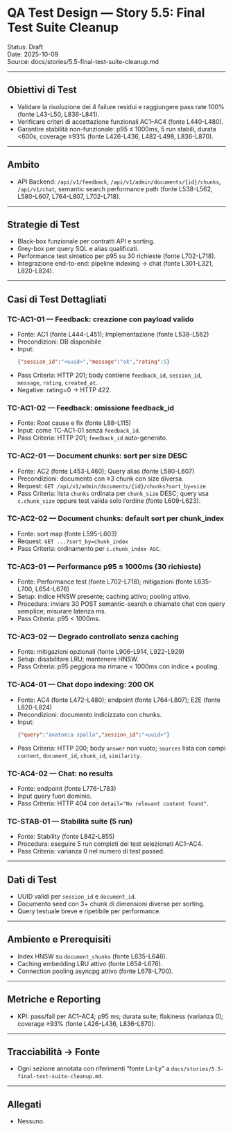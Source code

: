 # QA Test Design — Story 5.5: Final Test Suite Cleanup

Status: Draft  
Date: 2025-10-09  
Source: docs/stories/5.5-final-test-suite-cleanup.md

---

## Obiettivi di Test
- Validare la risoluzione dei 4 failure residui e raggiungere pass rate 100% (fonte L43-L50, L836-L841).
- Verificare criteri di accettazione funzionali AC1–AC4 (fonte L440-L480).
- Garantire stabilità non-funzionale: p95 ≤ 1000ms, 5 run stabili, durata <600s, coverage ≥93% (fonte L426-L436, L482-L498, L836-L870).

---

## Ambito
- API Backend: `/api/v1/feedback`, `/api/v1/admin/documents/{id}/chunks`, `/api/v1/chat`, semantic search performance path (fonte L538-L562, L580-L607, L764-L807, L702-L718).

---

## Strategie di Test
- Black-box funzionale per contratti API e sorting.
- Grey-box per query SQL e alias qualificati.
- Performance test sintetico per p95 su 30 richieste (fonte L702-L718).
- Integrazione end-to-end: pipeline indexing → chat (fonte L301-L321, L820-L824).

---

## Casi di Test Dettagliati

### TC-AC1-01 — Feedback: creazione con payload valido
- Fonte: AC1 (fonte L444-L451); Implementazione (fonte L538-L562)
- Precondizioni: DB disponibile
- Input:
  ```json
  {"session_id":"<uuid>","message":"ok","rating":5}
  ```
- Pass Criteria: HTTP 201; body contiene `feedback_id`, `session_id`, `message`, `rating`, `created_at`.
- Negative: rating=0 → HTTP 422.

### TC-AC1-02 — Feedback: omissione feedback_id
- Fonte: Root cause e fix (fonte L88-L115)
- Input: come TC-AC1-01 senza `feedback_id`.
- Pass Criteria: HTTP 201; `feedback_id` auto-generato.

### TC-AC2-01 — Document chunks: sort per size DESC
- Fonte: AC2 (fonte L453-L460); Query alias (fonte L580-L607)
- Precondizioni: documento con ≥3 chunk con size diversa.
- Request: `GET /api/v1/admin/documents/{id}/chunks?sort_by=size`
- Pass Criteria: lista `chunks` ordinata per `chunk_size` DESC; query usa `c.chunk_size` oppure test valida solo l’ordine (fonte L609-L623).

### TC-AC2-02 — Document chunks: default sort per chunk_index
- Fonte: sort map (fonte L595-L603)
- Request: `GET ...?sort_by=chunk_index`
- Pass Criteria: ordinamento per `c.chunk_index ASC`.

### TC-AC3-01 — Performance p95 ≤ 1000ms (30 richieste)
- Fonte: Performance test (fonte L702-L718); mitigazioni (fonte L635-L700, L654-L676)
- Setup: indice HNSW presente; caching attivo; pooling attivo.
- Procedura: inviare 30 POST semantic-search o chiamate chat con query semplice; misurare latenza ms.
- Pass Criteria: p95 < 1000ms.

### TC-AC3-02 — Degrado controllato senza caching
- Fonte: mitigazioni opzionali (fonte L906-L914, L922-L929)
- Setup: disabilitare LRU; mantenere HNSW.
- Pass Criteria: p95 peggiora ma rimane < 1000ms con indice + pooling.

### TC-AC4-01 — Chat dopo indexing: 200 OK
- Fonte: AC4 (fonte L472-L480); endpoint (fonte L764-L807); E2E (fonte L820-L824)
- Precondizioni: documento indicizzato con chunks.
- Input:
  ```json
  {"query":"anatomia spalla","session_id":"<uuid>"}
  ```
- Pass Criteria: HTTP 200; body `answer` non vuoto; `sources` lista con campi `content`, `document_id`, `chunk_id`, `similarity`.

### TC-AC4-02 — Chat: no results
- Fonte: endpoint (fonte L776-L783)
- Input query fuori dominio.
- Pass Criteria: HTTP 404 con `detail="No relevant content found"`.

### TC-STAB-01 — Stabilità suite (5 run)
- Fonte: Stability (fonte L842-L855)
- Procedura: eseguire 5 run completi dei test selezionati AC1–AC4.
- Pass Criteria: varianza 0 nel numero di test passed.

---

## Dati di Test
- UUID validi per `session_id` e `document_id`.
- Documento seed con 3+ chunk di dimensioni diverse per sorting.
- Query testuale breve e ripetibile per performance.

---

## Ambiente e Prerequisiti
- Index HNSW su `document_chunks` (fonte L635-L646).
- Caching embedding LRU attivo (fonte L654-L676).
- Connection pooling asyncpg attivo (fonte L678-L700).

---

## Metriche e Reporting
- KPI: pass/fail per AC1–AC4; p95 ms; durata suite; flakiness (varianza 0); coverage ≥93% (fonte L426-L436, L836-L870).

---

## Tracciabilità → Fonte
- Ogni sezione annotata con riferimenti “fonte Lx-Ly” a `docs/stories/5.5-final-test-suite-cleanup.md`.

---

## Allegati
- Nessuno.
